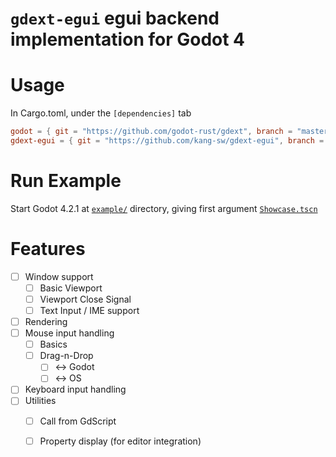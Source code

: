 # `gdext-egui` egui backend implementation for Godot 4



# Usage

In Cargo.toml, under the `[dependencies]` tab

```toml
godot = { git = "https://github.com/godot-rust/gdext", branch = "master" }
gdext-egui = { git = "https://github.com/kang-sw/gdext-egui", branch = "master" }
```

# Run Example

Start Godot 4.2.1 at [`example/`](example/) directory, giving first argument [`Showcase.tscn`](example/Showcase.tscn)

# Features

- [ ] Window support
  - [ ] Basic Viewport
  - [ ] Viewport Close Signal
  - [ ] Text Input / IME support
- [ ] Rendering
- [ ] Mouse input handling
  - [ ] Basics
  - [ ] Drag-n-Drop
    - [ ] <-> Godot
    - [ ] <-> OS
- [ ] Keyboard input handling
- [ ] Utilities
  - [ ] Call from GdScript
  - [ ] Property display (for editor integration)

